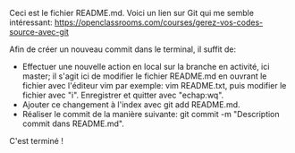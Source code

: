 Ceci est le fichier README.md.
Voici un lien sur Git qui me semble intéressant:
https://openclassrooms.com/courses/gerez-vos-codes-source-avec-git

Afin de créer un nouveau commit dans le terminal, il suffit de:
- Effectuer une nouvelle action en local sur la branche en activité, ici master; il s'agit ici de modifier le fichier README.md en ouvrant le fichier avec l'éditeur vim par exemple: vim README.txt, puis modifier le fichier avec "i". Enregistrer et quitter avec "echap:wq".
- Ajouter ce changement à l'index avec git add README.md.
- Réaliser le commit de la manière suivante:
git commit -m "Description commit dans README.md".

C'est terminé !
